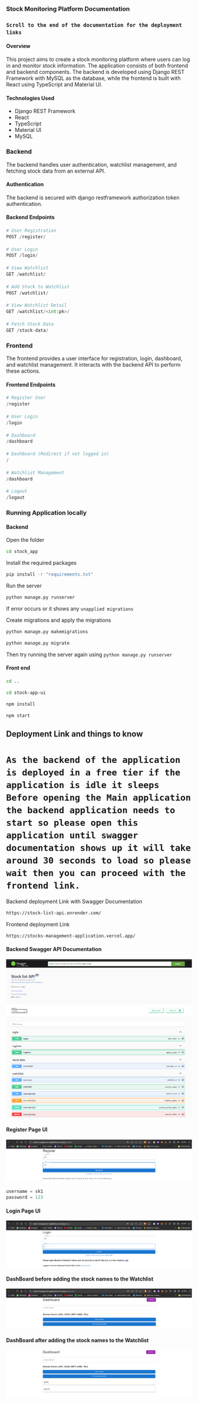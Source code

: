 ### Stock Monitoring Platform Documentation

### `Scroll to the end of the documentation for the deployment links`


#### Overview
This project aims to create a stock monitoring platform where users can log in and monitor stock information. The application consists of both frontend and backend components. The backend is developed using Django REST Framework with MySQL as the database, while the frontend is built with React using TypeScript and Material UI.

#### Technologies Used
- Django REST Framework
- React
- TypeScript
- Material UI
- MySQL

### Backend
The backend handles user authentication, watchlist management, and fetching stock data from an external API.

#### Authentication
The backend is secured with django restframework authorization token authentication.

#### Backend Endpoints
```python
# User Registration
POST /register/

# User Login
POST /login/

# View Watchlist
GET /watchlist/

# Add Stock to Watchlist
POST /watchlist/

# View Watchlist Detail
GET /watchlist/<int:pk>/

# Fetch Stock Data
GET /stock-data/
```

### Frontend
The frontend provides a user interface for registration, login, dashboard, and watchlist management. It interacts with the backend API to perform these actions.

#### Frontend Endpoints

```python
# Register User
/register

# User Login
/login

# Dashboard
/dashboard

# Dashboard (Redirect if not logged in)
/

# Watchlist Management
/dashboard

# Logout
/logout
```


### Running Application locally

#### Backend

Open the folder
```bash
cd stock_app
```

Install the required packages
```bash
pip install -r "requirements.txt"
```

Run the server

```bash
python manage.py runserver
```

If error occurs or it shows any `unapplied migrations` 

Create migrations and apply the migrations

```bash
python manage.py makemigrations
```

```bash
python manage.py migrate
```

Then try running the server again using `python manage.py runserver`


#### Front end

```bash
cd ..
```

```bash
cd stock-app-ui
```

```bash
npm install
```

```bash
npm start
```

## Deployment Link and things to know

# `As the backend of the application is deployed in a free tier if the application is idle it sleeps Before opening the Main application the backend application needs to start so please open this application until swagger documentation shows up it will take around 30 seconds to load so please wait then you can proceed with the frontend link.`


Backend deployment Link with Swagger Documentation

```bash
https://stock-list-api.onrender.com/
```

Frontend deployment Link

```bash
https://stocks-management-application.vercel.app/
```


#### Backend Swagger API Documentation

![alt text](image.png)

#### Register Page UI

![alt text](image-1.png)

```python
username = sk1
password = 123
```

#### Login Page UI

![alt text](image-2.png)

#### DashBoard before adding the stock names to the Watchlist

![alt text](image-3.png)

#### DashBoard after adding the stock names to the Watchlist

![alt text](image-4.png)